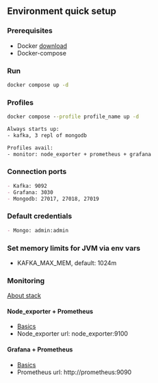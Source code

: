 ## Environment quick setup
### Prerequisites
* Docker [download](https://www.docker.com/get-started/)
* Docker-compose

### Run
```cmd
docker compose up -d
```

### Profiles
```cmd
docker compose --profile profile_name up -d

Always starts up:
- kafka, 3 repl of mongodb

Profiles avail:
- monitor: node_exporter + prometheus + grafana
```

### Connection ports
```md
- Kafka: 9092
- Grafana: 3030
- Mongodb: 27017, 27018, 27019
```

### Default credentials
```md
- Mongo: admin:admin
```

### Set memory limits for JVM via env vars
- KAFKA_MAX_MEM, default: 1024m

### Monitoring
[About stack](https://habr.com/ru/amp/post/652185/)

#### Node_exporter + Prometheus
- [Basics](https://prometheus.io/docs/guides/node-exporter/)
- Node_exporter url: node_exporter:9100

#### Grafana + Prometheus
- [Basics](https://prometheus.io/docs/visualization/grafana/)
- Prometheus url: http://prometheus:9090
